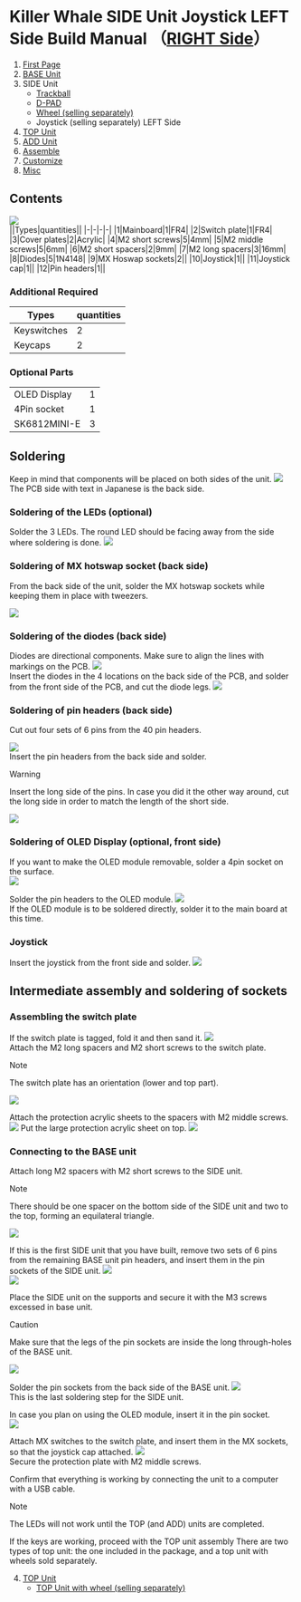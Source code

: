 # Killer Whale SIDE Unit Joystick LEFT Side Build Manual （[RIGHT Side](../rightside/3_SIDE_JOYSTICK.md)）

1. [First Page](../README_EN.md)
2. [BASE Unit](../leftside/2_BASE.md)
3. SIDE Unit
   - [Trackball](../leftside/3_SIDE_TRACKBALL.md)
   - [D-PAD](../leftside/3_SIDE_DPAD.md)
   - [Wheel (selling separately)](../leftside/3_SIDE_WHEEL.md)
   - Joystick (selling separately) LEFT Side
4.  [TOP Unit](../leftside/4_TOP.md)
5. [ADD Unit](../leftside/5_ADD.md)
6. [Assemble](../leftside/6_ASSEMBLE.md)
7. [Customize](../leftside/7_CUSTOM.md)
8. [Misc](../leftside/8_MISC.md)
   
## Contents
![](../img/3_3_joystick_l/3_1_1_contents.jpg)   
||Types|quantities||
|-|-|-|-|
|1|Mainboard|1|FR4|
|2|Switch plate|1|FR4|
|3|Cover plates|2|Acrylic|
|4|M2 short screws|5|4mm|
|5|M2 middle screws|5|6mm|
|6|M2 short spacers|2|9mm|
|7|M2 long spacers|3|16mm|
|8|Diodes|5|1N4148|
|9|MX Hoswap sockets|2||
|10|Joystick|1||
|11|Joystick cap|1||
|12|Pin headers|1||

### Additional Required
|Types|quantities|
|-|-|
|Keyswitches|2|
|Keycaps|2|

### Optional Parts
<table>
    <tr>
      <td>OLED Display</a></td> 
      <td>1</td>
    </tr>
    <tr>
      <td>4Pin socket</a></td> 
      <td>1</td>
    </tr>
    <tr>
      <td>SK6812MINI-E</td>
      <td>3</td>
    </tr>
 </table>


## Soldering
Keep in mind that components will be placed on both sides of the unit.
![](../img/3_3_joystick_l/3_1_2_overall.jpg)   
The PCB side with text in Japanese is the back side.
### Soldering of the LEDs (optional)  
Solder the 3 LEDs. The round LED should be facing away from the side where soldering is done.
![](../img/3_3_joystick_l/3_1_3_led.jpg)   


### Soldering of MX hotswap socket (back side)
From the back side of the unit, solder the MX hotswap sockets while keeping them in place with tweezers.

![](../img/3_3_joystick_l/3_1_4_mxsocket.jpg)   

### Soldering of the diodes (back side)
Diodes are directional components. Make sure to align the lines with markings on the PCB.
![](../img/c_diode.jpg)  
Insert the diodes in the 4 locations on the back side of the PCB, and solder from the front side of the PCB, and cut the diode legs.
![](../img/3_3_joystick_l/3_1_5_diodes.jpg) 

### Soldering of pin headers (back side)
Cut out four sets of 6 pins from the 40 pin headers. 

![](../img/c_pin_header_6.jpg)   
Insert the pin headers from the back side and solder.
> [!WARNING]
> Insert the long side of the pins. In case you did it the other way around, cut the long side in order to match the length of the short side.

![](../img/3_3_joystick_l/3_1_10_pin_header.jpg) 

### Soldering of OLED Display (optional, front side)
If you want to make the OLED module removable, solder a 4pin socket on the surface.  
![](../img/3_3_joystick_l/3_1_11_oled_socket.jpg)   

Solder the pin headers to the OLED module.
![](../img/c_oled_header.jpg)   
If the OLED module is to be soldered directly, solder it to the main board at this time.
### Joystick 
Insert the joystick from the front side and solder.
![](../img/3_3_joystick_l/3_1_12_joystick.jpg) 

## Intermediate assembly and soldering of sockets

### Assembling the switch plate

If the switch plate is tagged, fold it and then sand it.
![](../img/c_switch_l.jpg)   
Attach the M2 long spacers and M2 short screws to the switch plate.
> [!NOTE]
> The switch plate has an orientation (lower and top part).

![](../img/3_3_joystick_l/3_1_15_switch_1.jpg)  
  
Attach the protection acrylic sheets to the spacers with M2 middle screws.  
![](../img/3_3_joystick_l/3_1_16_switch_2.jpg) 
Put the large protection acrylic sheet on top.
![](../img/3_3_joystick_l/3_1_17_switch_3.jpg)  


### Connecting to the BASE unit
Attach long M2 spacers with M2 short screws to the SIDE unit.

> [!NOTE]
> There should be one spacer on the bottom side of the SIDE unit and two to the top, forming an equilateral triangle.

![](../img/3_3_joystick_l/3_1_18_spacers.jpg)  


If this is the first SIDE unit that you have built, remove two sets of 6 pins from the remaining BASE unit pin headers, and insert them in the pin sockets of the SIDE unit.
![](../img/c_pin_socket_6.jpg)   
![](../img/3_3_joystick_l/3_1_19_pinsocket.jpg)  

Place the SIDE unit on the supports and secure it with the M3 screws excessed in base unit. 
> [!CAUTION]
> Make sure that the legs of the pin sockets are inside the long through-holes of the BASE unit.

![](../img/3_3_joystick_l/3_1_27_base_1.jpg)   

Solder the pin sockets from the back side of the BASE unit.
![](../img/3_3_joystick_l/3_1_28_base_2.jpg)  
This is the last soldering step for the SIDE unit.

In case you plan on using the OLED module, insert it in the pin socket.  
![](../img/3_3_joystick_l/3_1_29_base_3.jpg)   

Attach MX switches to the switch plate, and insert them in the MX sockets, so that the joystick cap attached.
![](../img/3_3_joystick_l/3_1_30_complete.jpg)   
Secure the protection plate with M2 middle  screws.


Confirm that everything is working by connecting the unit to a computer with a USB cable.  
> [!NOTE]
> The LEDs will not work until the TOP (and ADD) units are completed.  

If the keys are working, proceed with the TOP unit assembly
There are two types of top unit: the one included in the package, and a top unit with wheels sold separately.


4. [TOP Unit](../leftside/4_TOP.md)
   - [TOP Unit with wheel (selling separately)](../leftside/4_TOP_WHEEL.md)


